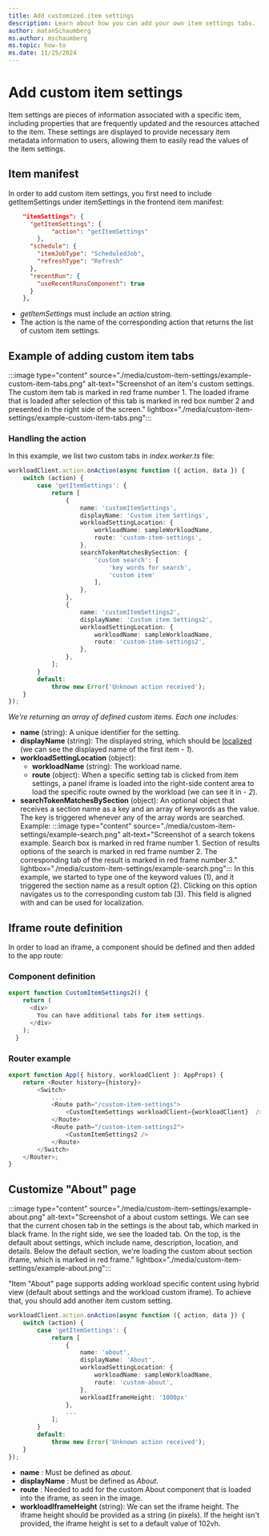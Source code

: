 ```yaml
---
title: Add customized item settings
description: Learn about how you can add your own item settings tabs.
author: matanSchaumberg
ms.author: mschaumberg
ms.topic: how-to
ms.date: 11/25/2024
---
```

# Add custom item settings
Item settings are pieces of information associated with a specific item, including properties that are frequently updated and the resources attached to the item. These settings are displayed to provide necessary item metadata information to users, allowing them to easily read the values of the item settings.


## Item manifest

In order to add custom item settings, you first need to include getItemSettings under itemSettings in the frontend item manifest:
```json
    "itemSettings": {
      "getItemSettings": {
            "action": "getItemSettings"
        },
      "schedule": {
        "itemJobType": "ScheduledJob",
        "refreshType": "Refresh"
      },
      "recentRun": {
        "useRecentRunsComponent": true
      }
    },
```
- *getItemSettings* must include an *action* string.
- The action is the name of the corresponding action that returns the list of custom item settings.

## Example of adding custom item tabs

:::image type="content" source="./media/custom-item-settings/example-custom-item-tabs.png" alt-text="Screenshot of an item's custom settings. The custom item tab is marked in red frame number 1. The loaded iframe that is loaded after selection of this tab is marked in red box number 2 and presented in the right side of the screen." lightbox="./media/custom-item-settings/example-custom-item-tabs.png":::

### Handling the action

In this example, we list two custom tabs in *index.worker.ts* file:
```typescript
workloadClient.action.onAction(async function ({ action, data }) {
    switch (action) {
        case 'getItemSettings': {
            return [
                {
                    name: 'customItemSettings',
                    displayName: 'Custom item Settings',
                    workloadSettingLocation: {
                        workloadName: sampleWorkloadName,
                        route: 'custom-item-settings',
                    },
                    searchTokenMatchesBySection: {
                        'custom search': [
                            'key words for search',
                            'custom item'
                        ],
                    },
                },
                {
                    name: 'customItemSettings2',
                    displayName: 'Custom item Settings2',
                    workloadSettingLocation: {
                        workloadName: sampleWorkloadName,
                        route: 'custom-item-settings2',
                    },
                },
            ];
        }
        default:
            throw new Error('Unknown action received');
    }
});
```
*We're returning an array of defined custom items. Each one includes:*
- **name** (string): A unique identifier for the setting.
- **displayName** (string): The displayed string, which should be [localized](localization.md) (we can see the displayed name of the first item - *1*).
- **workloadSettingLocation** (object):
    - **workloadName** (string): The workload name.
    - **route** (object): When a specific setting tab is clicked from item settings, a panel iframe is loaded into the right-side content area to load the specific route owned by the workload (we can see it in - *2*).
- **searchTokenMatchesBySection** (object): An optional object that receives a section name as a key and an array of keywords as the value. The key is triggered whenever any of the array words are searched.
Example:
:::image type="content" source="./media/custom-item-settings/example-search.png" alt-text="Screenshot of a search tokens example. Search box is marked in red frame number 1. Section of results options of the search is marked in red frame number 2. The corresponding tab of the result is marked in red frame number 3." lightbox="./media/custom-item-settings/example-search.png":::
In this example, we started to type one of the keyword values (1), and it triggered the section name as a result option (2). Clicking on this option navigates us to the corresponding custom tab (3). This field is aligned with and can be used for localization.
## Iframe route definition

In order to load an iframe, a component should be defined and then added to the app route:

### Component definition

```typescript
export function CustomItemSettings2() {
    return (
      <div>
        You can have additional tabs for item settings.
      </div>
    );
  }

```
### Router example

```typescript
export function App({ history, workloadClient }: AppProps) {
    return <Router history={history}>
        <Switch>
            ...
            <Route path="/custom-item-settings">
                <CustomItemSettings workloadClient={workloadClient}  />
            </Route>
            <Route path="/custom-item-settings2">
                <CustomItemSettings2 />
            </Route>
        </Switch>
    </Router>;
}
```
## Customize "About" page

:::image type="content" source="./media/custom-item-settings/example-about.png" alt-text="Screenshot of a about custom settings. We can see that the current chosen tab in the settings is the about tab, which marked in black frame. In the right side, we see the loaded tab. On the top, is the default about settings, which include name, description, location, and details. Below the default section, we're loading the custom about section iframe, which is marked in red frame." lightbox="./media/custom-item-settings/example-about.png":::

"Item "About" page supports adding workload specific content using hybrid view (default about settings and the workload custom iframe). To achieve that, you should add another item custom setting.
```typescript
workloadClient.action.onAction(async function ({ action, data }) {
    switch (action) {
        case 'getItemSettings': {
            return [
                {
                    name: 'about',
                    displayName: 'About',
                    workloadSettingLocation: {
                        workloadName: sampleWorkloadName,
                        route: 'custom-about',
                    },
                    workloadIframeHeight: '1000px'
                },
                ...
            ];
        }
        default:
            throw new Error('Unknown action received');
    }
});
```
- **name** : Must be defined as *about*.
- **displayName** : Must be defined as *About*.
- **route** : Needed to add for the custom About component that is loaded into the iframe, as seen in the image.
- **workloadIframeHeight** (string): We can set the iframe height. The iframe height should be provided as a string (in pixels).
  If the height isn't provided, the iframe height is set to a default value of 102vh.
